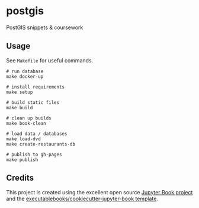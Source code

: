 # postgis

PostGIS snippets & coursework

## Usage

See `Makefile` for useful commands.

```
# run database
make docker-up

# install requirements
make setup

# build static files
make build

# clean up builds
make book-clean

# load data / databases
make load-dvd
make create-restaurants-db

# publish to gh-pages
make publish
```

## Credits

This project is created using the excellent open source [Jupyter Book project](https://jupyterbook.org/) and the [executablebooks/cookiecutter-jupyter-book template](https://github.com/executablebooks/cookiecutter-jupyter-book).
